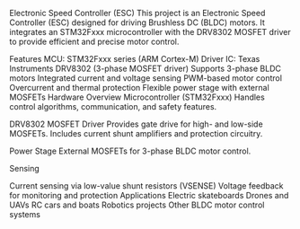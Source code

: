 Electronic Speed Controller (ESC)
This project is an Electronic Speed Controller (ESC) designed for driving Brushless DC (BLDC) motors.
It integrates an STM32Fxxx microcontroller with the DRV8302 MOSFET driver to provide efficient and precise motor control.

Features
MCU: STM32Fxxx series (ARM Cortex-M)
Driver IC: Texas Instruments DRV8302 (3-phase MOSFET driver)
Supports 3-phase BLDC motors
Integrated current and voltage sensing
PWM-based motor control
Overcurrent and thermal protection
Flexible power stage with external MOSFETs
Hardware Overview
Microcontroller (STM32Fxxx)
Handles control algorithms, communication, and safety features.

DRV8302 MOSFET Driver
Provides gate drive for high- and low-side MOSFETs.
Includes current shunt amplifiers and protection circuitry.

Power Stage
External MOSFETs for 3-phase BLDC motor control.

Sensing

Current sensing via low-value shunt resistors (VSENSE)
Voltage feedback for monitoring and protection
Applications
Electric skateboards
Drones and UAVs
RC cars and boats
Robotics projects
Other BLDC motor control systems
